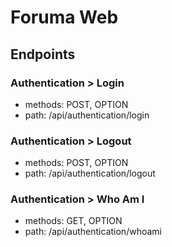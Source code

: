 # Foruma Web

## Endpoints

### Authentication > Login

*   methods: POST, OPTION
*   path: /api/authentication/login

### Authentication > Logout

*   methods: POST, OPTION
*   path: /api/authentication/logout

### Authentication > Who Am I

*   methods: GET, OPTION
*   path: /api/authentication/whoami
